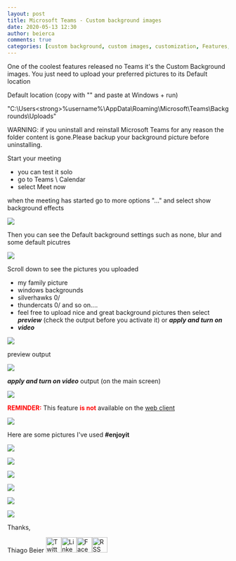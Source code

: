 ```yaml
---
layout: post
title: Microsoft Teams - Custom background images
date: 2020-05-13 12:30
author: beierca
comments: true
categories: [custom background, custom images, customization, Features, Microsoft Teams, New Feature]
---
```

One of the coolest features released no Teams it's the Custom Background images. You just need to upload your preferred pictures to its Default location

Default location (copy with "" and paste at Windows + run)

"C:\Users\<strong>%username%</strong>\AppData\Roaming\Microsoft\Teams\Backgrounds\Uploads"

WARNING: if you uninstall and reinstall Microsoft Teams for any reason the folder content is gone.Please backup your background picture before uninstalling.

Start your meeting
<ul>
	<li>you can test it solo</li>
	<li>go to Teams \ Calendar</li>
	<li>select Meet now</li>
</ul>
when the meeting has started go to more options "..." and select show background effects

<a href="https://thiagobeierblog.blob.core.windows.net/posts/o365/teams/9/1.png" target="_blank" rel="noopener"><img style="max-width:100%;" src="https://thiagobeierblog.blob.core.windows.net/posts/o365/teams/9/1.png" /></a>

Then you can see the Default background settings such as none, blur and some default picutres

<img style="max-width:100%;" src="https://thiagobeierblog.blob.core.windows.net/posts/o365/teams/9/2.png" />

Scroll down to see the pictures you uploaded
<ul>
	<li>my family picture</li>
	<li>windows backgrounds</li>
	<li>silverhawks 0/</li>
	<li>thundercats 0/ and so on....</li>
	<li>feel free to upload nice and great background pictures then select <em><strong>preview</strong> </em>(check the output before you activate it) or <em><strong>apply and turn on </strong></em></li>
	<li><em><strong>video</strong></em></li>
</ul>
<img style="max-width:100%;" src="https://thiagobeierblog.blob.core.windows.net/posts/o365/teams/9/3.png" />

preview output

<img style="max-width:100%;" src="https://thiagobeierblog.blob.core.windows.net/posts/o365/teams/9/4.png" />

<em><strong>apply and turn on video</strong></em> output (on the main screen)

<img style="max-width:100%;" src="https://thiagobeierblog.blob.core.windows.net/posts/o365/teams/9/5.png" />

<span style="color:#ff0000;"><strong>REMINDER:</strong> </span>This feature <span style="color:#ff0000;"><strong>is not</strong> </span>available on the <a href="https://teams.microsoft.com" target="_blank" rel="noopener">web client</a>

<img style="max-width:100%;" src="https://thiagobeierblog.blob.core.windows.net/posts/o365/teams/9/7.png" />

Here are some pictures I've used <strong>#enjoyit</strong>

<a href="https://thiagobeierblog.blob.core.windows.net/posts/o365/teams/Uploads/141460.jpg" target="_blank" rel="noopener"><img style="max-width:100%;" src="https://thiagobeierblog.blob.core.windows.net/posts/o365/teams/Uploads/141460.jpg" /></a>

<a href="https://thiagobeierblog.blob.core.windows.net/posts/o365/teams/Uploads/1FNvPMW-thundercats-wallpaper.png" target="_blank" rel="noopener"><img style="max-width:100%;" src="https://thiagobeierblog.blob.core.windows.net/posts/o365/teams/Uploads/1FNvPMW-thundercats-wallpaper.png" /></a>

<a href="https://thiagobeierblog.blob.core.windows.net/posts/o365/teams/Uploads/450336.png" target="_blank" rel="noopener"><img style="max-width:100%;" src="https://thiagobeierblog.blob.core.windows.net/posts/o365/teams/Uploads/450336.png" /></a>

<a href="https://thiagobeierblog.blob.core.windows.net/posts/o365/teams/Uploads/450349.png" target="_blank" rel="noopener"><img style="max-width:100%;" src="https://thiagobeierblog.blob.core.windows.net/posts/o365/teams/Uploads/450349.png" /></a>

<a href="https://thiagobeierblog.blob.core.windows.net/posts/o365/teams/Uploads/450367.png" target="_blank" rel="noopener"><img style="max-width:100%;" src="https://thiagobeierblog.blob.core.windows.net/posts/o365/teams/Uploads/450367.png" /></a>

<a href="https://thiagobeierblog.blob.core.windows.net/posts/o365/teams/Uploads/450376.jpg" target="_blank" rel="noopener"><img style="max-width:100%;" src="https://thiagobeierblog.blob.core.windows.net/posts/o365/teams/Uploads/450376.jpg" /></a>

Thanks,

Thiago Beier
<a href="https://twitter.com/thiagobeier"><img title="Twitter" src="https://socialmediawidgets.files.wordpress.com/2014/03/twitter1.png" alt="Twitter" width="35" height="35" /></a><a href="https://www.linkedin.com/in/tbeier/"><img title="LinkedIn" src="https://socialmediawidgets.files.wordpress.com/2014/03/linkedin1.png" alt="LinkedIn" width="35" height="35" /></a><a href="https://www.facebook.com/TheBeier/"><img title="Facebook" src="https://socialmediawidgets.files.wordpress.com/2014/03/facebook1.png" alt="Facebook" width="35" height="35" /></a><a href="https://thiagobeier.wordpress.com/feed/"><img title="RSS" src="https://socialmediawidgets.files.wordpress.com/2014/03/rss1.png" alt="RSS" width="35" height="35" /></a>
